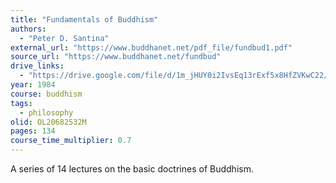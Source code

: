 ```yaml
---
title: "Fundamentals of Buddhism"
authors:
  - "Peter D. Santina"
external_url: "https://www.buddhanet.net/pdf_file/fundbud1.pdf"
source_url: "https://www.buddhanet.net/fundbud"
drive_links:
  - "https://drive.google.com/file/d/1m_jHUY0i2IvsEq13rExf5x8HfZVKwC22/view?usp=drivesdk"
year: 1984
course: buddhism
tags:
  - philosophy
olid: OL20682532M
pages: 134
course_time_multiplier: 0.7
---
```


A series of 14 lectures on the basic doctrines of Buddhism.

